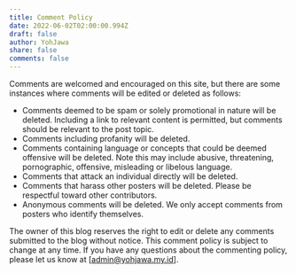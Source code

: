 ```yaml
---
title: Comment Policy
date: 2022-06-02T02:00:00.994Z
draft: false
author: YohJawa
share: false
comments: false
---
```


Comments are welcomed and encouraged on this site, but there are some instances where comments will be edited or deleted as follows:

* Comments deemed to be spam or solely promotional in nature will be deleted. Including a link to relevant content is permitted, but comments should be relevant to the post topic.
* Comments including profanity will be deleted.
* Comments containing language or concepts that could be deemed offensive will be deleted. Note this may include abusive, threatening, pornographic, offensive, misleading or libelous language.
* Comments that attack an individual directly will be deleted.
* Comments that harass other posters will be deleted. Please be respectful toward other contributors.
* Anonymous comments will be deleted. We only accept comments from posters who identify themselves.

The owner of this blog reserves the right to edit or delete any comments submitted to the blog without notice. This comment policy is subject to change at any time. If you have any questions about the commenting policy, please let us know at [[admin@yohjawa.my.id](mailto:admin@yohjawa.my.id)].
